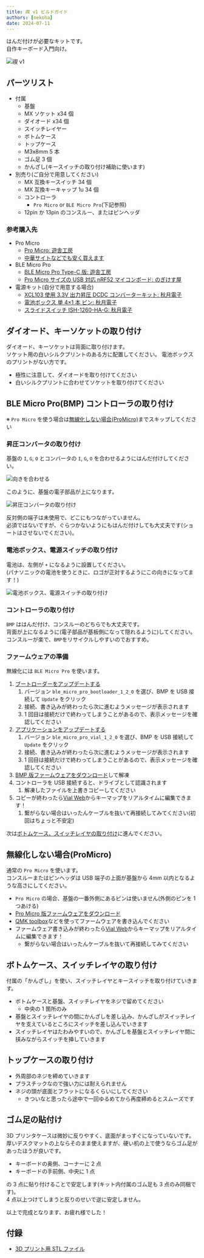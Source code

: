 ```yaml
---
title: 禊 v1 ビルドガイド
authors: [nekoha]
date: 2024-07-11
---
```


はんだ付けが必要なキットです。  
自作キーボード入門向け。

![禊 v1](04.jpg)

## パーツリスト

- 付属
  - 基盤
  - MX ソケット x34 個
  - ダイオード x34 個
  - スイッチレイヤー
  - ボトムケース
  - トップケース
  - M3x8mm 5 本
  - ゴム足 3 個
  - かんざし(キースイッチの取り付け補助に使います)
- 別売り(ご自分で用意してください)
  - MX 互換キースイッチ 34 個
  - MX 互換キーキャップ 1u 34 個
  - コントローラ
    - `Pro Micro` or `BLE Micro Pro`(下記参照)
  - 12pin か 13pin のコンスルー、またはピンヘッダ

### 参考購入先

- Pro Micro
  - [Pro Micro: 遊舎工房](https://shop.yushakobo.jp/products/pro-micro)
  - [中華サイトなどでも安く買えます](https://www.aliexpress.com/item/1005004900131198.html)
- BLE Micro Pro
  - [BLE Micro Pro Type-C 版: 遊舎工房](https://shop.yushakobo.jp/products/ble-micro-pro?variant=37665571340449)
  - [Pro Micro サイズの USB 対応 nRF52 マイコンボード: のぎけす屋](https://booth.pm/ja/items/1177319)
- 電源キット(自分で用意する場合)
  - [XCL103 使用 3.3V 出力昇圧 DCDC コンバーターキット: 秋月電子](https://akizukidenshi.com/catalog/g/g116116/)
  - [電池ボックス 単 4×1 本 ピン: 秋月電子](https://akizukidenshi.com/catalog/g/g102670/)
  - [スライドスイッチ ISH-1260-HA-G: 秋月電子](https://akizukidenshi.com/catalog/g/g115370/)

## ダイオード、キーソケットの取り付け

ダイオード、キーソケットは背面に取り付けます。  
ソケット用の白いシルクプリントのある方に配置してください。
電池ボックスのプリントがない方です。

- 極性に注意して、ダイオードを取り付けてください
- 白いシルクプリントに合わせてソケットを取り付けてください

## BLE Micro Pro(BMP) コントローラの取り付け

※ `Pro Micro` を使う場合は[無線化しない場合(ProMicro)](#無線化しない場合promicro)までスキップしてください

### 昇圧コンバータの取り付け

基盤の `I`, `G`, `O` とコンバータの `I`, `G`, `O` を合わせるようにはんだ付けしてください。

![向きを合わせる](./01.jpg)

このように、基盤の電子部品が上になります。

![昇圧コンバータの取り付け](./02.jpg)

反対側の端子は未使用で、どこにもつながっていません。  
必須ではないですが、ぐらつかないようにもはんだ付けしても大丈夫です(ショートはさせないでください)。

### 電池ボックス、電源スイッチの取り付け

電池は、左側が `+` になるように設置してください。  
(パナソニックの電池を使うときに、ロゴが正対するようにこの向きになってます！)

![電池ボックス、電源スイッチの取り付け](./03.jpg)

### コントローラの取り付け

`BMP` ははんだ付け、コンスルーのどちらでも大丈夫です。  
背面が上になるように(電子部品が基板側になって隠れるように)してください。  
コンスルーが楽で、`BMP`をリサイクルしやすいのでおすすめ。

### ファームウェアの準備

無線化には `BLE Micro Pro` を使います。

1. [ブートローダーをアップデートする](https://sekigon-gonnoc.github.io/BLE-Micro-Pro-WebConfigurator/#/update/bootloader)
   1. バージョン `ble_micro_pro_bootloader_1_2_0` を選び、BMP を USB 接続して `Update` をクリック
   2. 接続、書き込みが終わったら次に進むようメッセージが表示されます
   3. 1 回目は接続だけで終わってしまうことがあるので、表示メッセージを確認してください
2. [アプリケーションをアップデートする](https://sekigon-gonnoc.github.io/BLE-Micro-Pro-WebConfigurator/#/update/application)
   1. バージョン `ble_micro_pro_vial_1_2_0` を選び、BMP を USB 接続して `Update` をクリック
   2. 接続、書き込みが終わったら次に進むようメッセージが表示されます
   3. 1 回目は接続だけで終わってしまうことがあるので、表示メッセージを確認してください
3. [BMP 版ファームウェアをダウンロード](/firmwares/禊v2/bmp-misogi-v2.zip)して解凍
4. コントローラを USB 接続すると、ドライブとして認識されます
   1. 解凍したファイルを上書きコピーしてください
5. コピーが終わったら[Vial Web](https://vial.rocks/)からキーマップをリアルタイムに編集できます！
   1. 繋がらない場合はいったんケーブルを抜いて再接続してみてください(初回はちょっと不安定)

次は[ボトムケース、スイッチレイヤの取り付け](#ボトムケース、スイッチレイヤの取り付け)に進んでください。

## 無線化しない場合(ProMicro)

通常の `Pro Micro` を使います。  
コンスルーまたはピンヘッダは USB 端子の上面が基盤から 4mm 以内となるような高さにしてください。

- `Pro Micro` の場合、基盤の一番外側にあるピンは使いません(外側のピンを 1 つあける)
- [Pro Micro 版ファームウェアをダウンロード](/firmwares/禊v2/promicro-misogi-v2.zip)
- [QMK toolbox](https://github.com/qmk/qmk_toolbox/releases)などを使ってファームウェアを書き込んでください
- ファームウェア書き込みが終わったら[Vial Web](https://vial.rocks/)からキーマップをリアルタイムに編集できます！
  - 繋がらない場合はいったんケーブルを抜いて再接続してみてください

## ボトムケース、スイッチレイヤの取り付け

付属の「かんざし」を使い、スイッチレイヤとキースイッチを取り付けていきます。

- ボトムケースと基盤、スイッチレイヤをネジで留めてください
  - 中央の 1 箇所のみ
- 基盤とスイッチレイヤの間にかんざしを差し込み、かんざしがスイッチレイヤを支えているところにスイッチを差し込んでいきます
- スイッチレイヤはたわみやすいので、かんざしを基盤とスイッチレイヤ間に挟みながらスイッチを挿していきます

## トップケースの取り付け

- 外周部のネジを締めていきます
- プラスチックなので強い力には耐えられません
- ネジの頭が底面とフラットになるくらいにしてください
  - きついなと思ったら途中で一回ゆるめてから再度締めるとスムーズです

## ゴム足の貼付け

3D プリンタケースは微妙に反りやすく、底面がまっすぐになっていないです。  
厚いデスクマットの上ならそのまま使えますが、硬い机の上で使うならゴム足があったほうが良いです。

- キーボードの奥側、コーナーに 2 点
- キーボードの手前側、中央に 1 点

の 3 点に貼り付けることで安定します(キット内付属のゴム足も 3 点のみ同梱です)。  
4 点以上つけてしまうと反りのせいで逆に安定しません。

以上で完成となります、お疲れ様でした！

## 付録

- [3D プリント用 STL ファイル](/firmwares/禊v1/stl-misogi-v1.zip)
